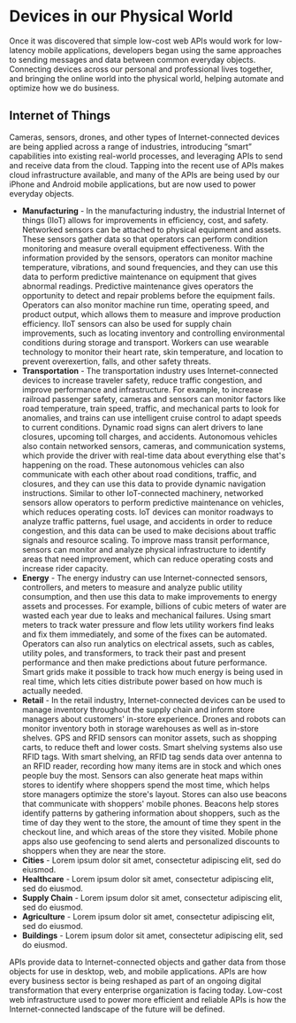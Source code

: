 # Devices in our Physical World
Once it was discovered that simple low-cost web APIs would work for low-latency mobile applications, developers began using the same approaches to sending messages and data between common everyday objects. Connecting devices across our personal and professional lives together, and bringing the online world into the physical world, helping automate and optimize how we do business.

## Internet of Things
Cameras, sensors, drones, and other types of Internet-connected devices are being applied across a range of industries, introducing “smart” capabilities into existing real-world processes, and leveraging APIs to send and receive data from the cloud. Tapping into the recent use of APIs makes cloud infrastructure available, and many of the APIs are being used by our iPhone and Android mobile applications, but are now used to power everyday objects.

- **Manufacturing** - In the manufacturing industry, the industrial Internet of things (IIoT) allows for improvements in efficiency, cost, and safety. Networked sensors can be attached to physical equipment and assets. These sensors gather data so that operators can perform condition monitoring and measure overall equipment effectiveness. With the information provided by the sensors, operators can monitor machine temperature, vibrations, and sound frequencies, and they can use this data to perform predictive maintenance on equipment that gives abnormal readings. Predictive maintenance gives operators the opportunity to detect and repair problems before the equipment fails. Operators can also monitor machine run time, operating speed, and product output, which allows them to measure and improve production efficiency. IIoT sensors can also be used for supply chain improvements, such as locating inventory and controlling environmental conditions during storage and transport. Workers can use wearable technology to monitor their heart rate, skin temperature, and location to prevent overexertion, falls, and other safety threats.
- **Transportation** - The transportation industry uses Internet-connected devices to increase traveler safety, reduce traffic congestion, and improve performance and infrastructure. For example, to increase railroad passenger safety, cameras and sensors can monitor factors like road temperature, train speed, traffic, and mechanical parts to look for anomalies, and trains can use intelligent cruise control to adapt speeds to current conditions. Dynamic road signs can alert drivers to lane closures, upcoming toll charges, and accidents. Autonomous vehicles also contain networked sensors, cameras, and communication systems, which provide the driver with real-time data about everything else that's happening on the road. These autonomous vehicles can also communicate with each other about road conditions, traffic, and closures, and they can use this data to provide dynamic navigation instructions. Similar to other IoT-connected machinery, networked sensors allow operators to perform predictive maintenance on vehicles, which reduces operating costs. IoT devices can monitor roadways to analyze traffic patterns, fuel usage, and accidents in order to reduce congestion, and this data can be used to make decisions about traffic signals and resource scaling. To improve mass transit performance, sensors can monitor and analyze physical infrastructure to identify areas that need improvement, which can reduce operating costs and increase rider capacity.
- **Energy** - The energy industry can use Internet-connected sensors, controllers, and meters to measure and analyze public utility consumption, and then use this data to make improvements to energy assets and processes. For example, billions of cubic meters of water are wasted each year due to leaks and mechanical failures. Using smart meters to track water pressure and flow lets utility workers find leaks and fix them immediately, and some of the fixes can be automated. Operators can also run analytics on electrical assets, such as cables, utility poles, and transformers, to track their past and present performance and then make predictions about future performance. Smart grids make it possible to track how much energy is being used in real time, which lets cities distribute power based on how much is actually needed.
- **Retail** - In the retail industry, Internet-connected devices can be used to manage inventory throughout the supply chain and inform store managers about customers' in-store experience. Drones and robots can monitor inventory both in storage warehouses as well as in-store shelves. GPS and RFID sensors can monitor assets, such as shopping carts, to reduce theft and lower costs. Smart shelving systems also use RFID tags. With smart shelving, an RFID tag sends data over antenna to an RFID reader, recording how many items are in stock and which ones people buy the most. Sensors can also generate heat maps within stores to identify where shoppers spend the most time, which helps store managers optimize the store's layout. Stores can also use beacons that communicate with shoppers' mobile phones. Beacons help stores identify patterns by gathering information about shoppers, such as the time of day they went to the store, the amount of time they spent in the checkout line, and which areas of the store they visited. Mobile phone apps also use geofencing to send alerts and personalized discounts to shoppers when they are near the store.
- **Cities** - Lorem ipsum dolor sit amet, consectetur adipiscing elit, sed do eiusmod.
- **Healthcare** - Lorem ipsum dolor sit amet, consectetur adipiscing elit, sed do eiusmod.
- **Supply Chain** - Lorem ipsum dolor sit amet, consectetur adipiscing elit, sed do eiusmod.
- **Agriculture** - Lorem ipsum dolor sit amet, consectetur adipiscing elit, sed do eiusmod.
- **Buildings** - Lorem ipsum dolor sit amet, consectetur adipiscing elit, sed do eiusmod.

APIs provide data to Internet-connected objects and gather data from those objects for use in desktop, web, and mobile applications. APIs are how every business sector is being reshaped as part of an ongoing digital transformation that every enterprise organization is facing today. Low-cost web infrastructure used to power more efficient and reliable APIs is how the Internet-connected landscape of the future will be defined.
